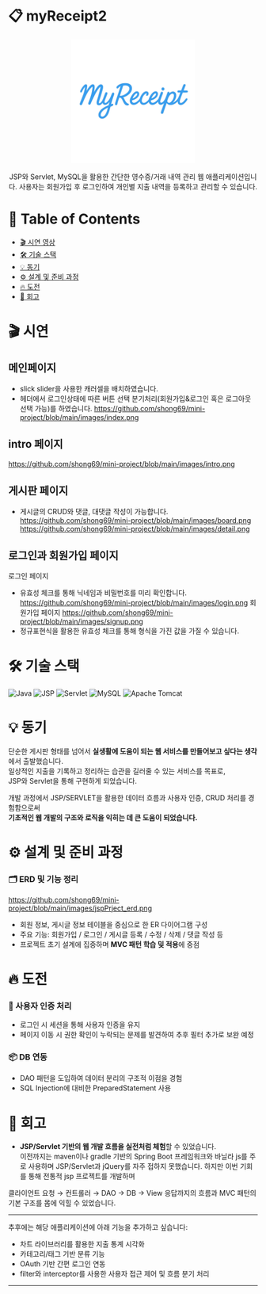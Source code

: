 # 📋 myReceipt2

<p align="center">
<img src="https://github.com/shong69/mini-project/blob/main/jspProject/myReceipt2/src/main/webapp/resources/imgs/logo.png" width="250px" height="250px" alt="myReceipt2 logo">
</p>

<p align="center">
JSP와 Servlet, MySQL을 활용한 간단한 영수증/거래 내역 관리 웹 애플리케이션입니다.
사용자는 회원가입 후 로그인하여 개인별 지출 내역을 등록하고 관리할 수 있습니다.
</p>

# 📌 Table of Contents
- [🎬 시연 영상](#-시연-영상)
- [🛠 기술 스택](#-기술-스택)
- [💡 동기](#-동기)
- [⚙️ 설계 및 준비 과정](#-설계-및-준비-과정)
- [🔥 도전](#-도전)
- [📝 회고](#-회고)

# 🎬 시연 
## 메인페이지
- slick slider을 사용한 캐러셀을 배치하였습니다.
- 헤더에서 로그인상태에 따른 버튼 선택 분기처리(회원가입&로그인 혹은 로그아웃 선택 가능)를 하였습니다. 
https://github.com/shong69/mini-project/blob/main/images/index.png

## intro 페이지
https://github.com/shong69/mini-project/blob/main/images/intro.png

## 게시판 페이지
- 게시글의 CRUD와 댓글, 대댓글 작성이 가능합니다.
https://github.com/shong69/mini-project/blob/main/images/board.png
https://github.com/shong69/mini-project/blob/main/images/detail.png

## 로그인과 회원가입 페이지
로그인 페이지
- 유효성 체크를 통해 닉네임과 비밀번호를 미리 확인합니다.
https://github.com/shong69/mini-project/blob/main/images/login.png
회원가입 페이지
https://github.com/shong69/mini-project/blob/main/images/signup.png
- 정규표현식을 활용한 유효성 체크를 통해 형식을 가진 값을 가질 수 있습니다.
# 🛠 기술 스택

![Java](https://img.shields.io/badge/Java-ED8B00?style=for-the-badge&logo=openjdk&logoColor=white)
![JSP](https://img.shields.io/badge/JSP-007396?style=for-the-badge&logo=java&logoColor=white)
![Servlet](https://img.shields.io/badge/Servlet-6DB33F?style=for-the-badge)
![MySQL](https://img.shields.io/badge/MySQL-005C84?style=for-the-badge&logo=mysql&logoColor=white)
![Apache Tomcat](https://img.shields.io/badge/Tomcat-F8DC75?style=for-the-badge&logo=apachetomcat)

# 💡 동기

단순한 게시판 형태를 넘어서 **실생활에 도움이 되는 웹 서비스를 만들어보고 싶다는 생각**에서 출발했습니다.  
일상적인 지출을 기록하고 정리하는 습관을 길러줄 수 있는 서비스를 목표로,  
JSP와 Servlet을 통해 구현하게 되었습니다.

개발 과정에서 JSP/SERVLET을 활용한 데이터 흐름과 사용자 인증, CRUD 처리를 경험함으로써  
**기초적인 웹 개발의 구조와 로직을 익히는 데 큰 도움이 되었습니다.**

# ⚙️ 설계 및 준비 과정

### 🗂 ERD 및 기능 정리
https://github.com/shong69/mini-project/blob/main/images/jspPrject_erd.png
- 회원 정보, 게시글 정보 테이블을 중심으로 한 ER 다이어그램 구성
- 주요 기능: 회원가입 / 로그인 / 게시글 등록 / 수정 / 삭제 / 댓글 작성 등
- 프로젝트 초기 설계에 집중하며 **MVC 패턴 학습 및 적용**에 중점

# 🔥 도전

### 🔐 사용자 인증 처리
- 로그인 시 세션을 통해 사용자 인증을 유지
- 페이지 이동 시 권한 확인이 누락되는 문제를 발견하여 추후 필터 추가로 보완 예정

### 📦 DB 연동
- DAO 패턴을 도입하여 데이터 분리의 구조적 이점을 경험
- SQL Injection에 대비한 PreparedStatement 사용


# 💭 회고

- **JSP/Servlet 기반의 웹 개발 흐름을 실전처럼 체험**할 수 있었습니다.  
이전까지는 maven이나 gradle 기반의 Spring Boot 프레임워크와 바닐라 js를 주로 사용하며 JSP/Servlet과 jQuery를 자주 접하지 못했습니다.
하지만 이번 기회를 통해 전통적 jsp 프로젝트를 개발하며

클라이언트 요청 → 컨트롤러 → DAO → DB → View 응답까지의 흐름과
MVC 패턴의 기본 구조를 몸에 익힐 수 있었습니다.

---

추후에는 해당 애플리케이션에 아래 기능을 추가하고 싶습니다:

- 차트 라이브러리를 활용한 지출 통계 시각화
- 카테고리/태그 기반 분류 기능
- OAuth 기반 간편 로그인 연동
- filter와 interceptor를 사용한 사용자 접근 제어 및 흐름 분기 처리
---

